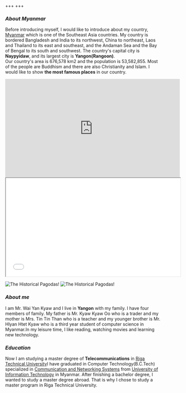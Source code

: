 +++
+++

### ***About Myanmar***

Before introducing myself, I would like to introduce about my country, [Myanmar](https://en.wikipedia.org/wiki/Myanmar) which is one of the Southeast Asia countries. My country is bordered Bangladesh and India to its northwest, China to northeast, Laos and Thailand to its east and southeast, and the Andaman Sea and the Bay of Bengal to its south and southwest. The country's capital city is **Naypyidaw**, and its largest city is __Yangon(Rangoon)__.<br>
Our country's area is 676,578 km2 and the population is 53,582,855. Most of the people are Buddhism and there are also Christianity and Islam. I would like to show **the most famous places** in our country.
<iframe width="560" height="315" src="https://www.youtube.com/embed/4KJNNeieihw" title="YouTube video player" frameborder="0" allow="accelerometer; autoplay; clipboard-write; encrypted-media; gyroscope; picture-in-picture" allowfullscreen></iframe>
<iframe width="560" height="315" src="/images/mountain.jpg" ></iframe>

 ![The Historical Pagodas!](/images/Bagan.jpg "Bagan Pagodas in Myanmar") ![The Historical Pagodas!](/images/culture.jpg "Old culture in Myanmar")

 ### ***About me***

I am Mr. Wai Yan Kyaw and I live in **Yangon** with my family. I have four members of family. My father is Mr. Kyaw Kyaw Oo who is a trader and my mother is Mrs. Tin Tin Than who is a teacher and my younger brother is Mr. Hlyan Htet Kyaw who is a third year student of computer science in Myanmar.In my leisure time, I like reading, watching movies and learning new technology.

### ***Education***
Now I am studying a master degree of **Telecommunications** in [Riga Technical University](https://www.rtu.lv/en)I have graduated in Computer Technology(B.C.Tech) specialized in [Communication and Networking Systems](https://www.uit.edu.mm/faculty-of-computer-systems-and-technologies/communication-and-networking-systems/) from [University of Information Technology](https://www.uit.edu.mm) in Myanmar. After finishing a bachelor degree, I wanted to study a master degree abroad. That is why I chose to study a master program in Riga Technical University.


